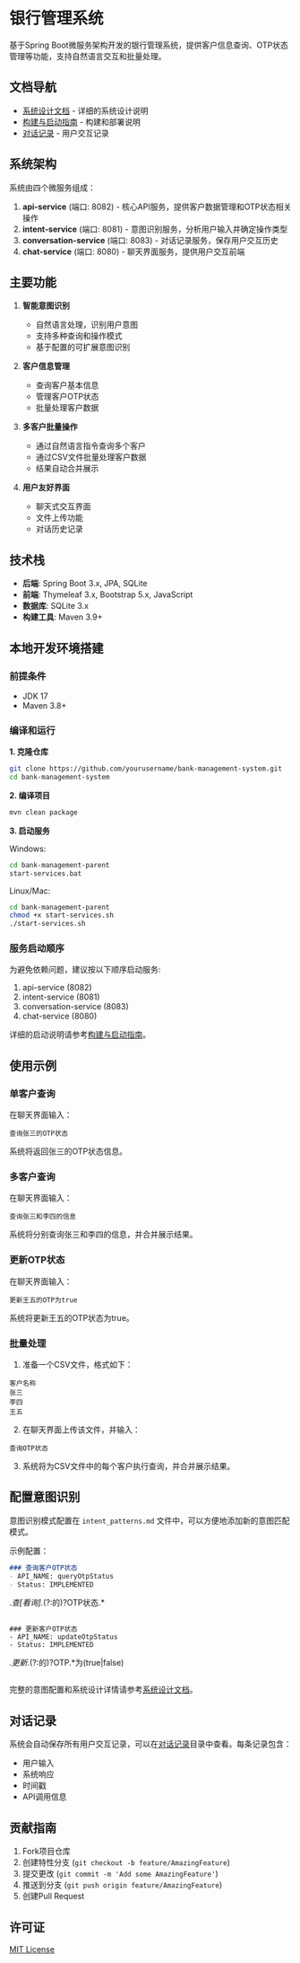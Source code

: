 # 银行管理系统

基于Spring Boot微服务架构开发的银行管理系统，提供客户信息查询、OTP状态管理等功能，支持自然语言交互和批量处理。

## 文档导航

- [系统设计文档](DESGIN.md) - 详细的系统设计说明
- [构建与启动指南](BUILD.md) - 构建和部署说明
- [对话记录](docs/conversations) - 用户交互记录

## 系统架构

系统由四个微服务组成：

1. **api-service** (端口: 8082) - 核心API服务，提供客户数据管理和OTP状态相关操作
2. **intent-service** (端口: 8081) - 意图识别服务，分析用户输入并确定操作类型
3. **conversation-service** (端口: 8083) - 对话记录服务，保存用户交互历史
4. **chat-service** (端口: 8080) - 聊天界面服务，提供用户交互前端

## 主要功能

1. **智能意图识别**
   - 自然语言处理，识别用户意图
   - 支持多种查询和操作模式
   - 基于配置的可扩展意图识别

2. **客户信息管理**
   - 查询客户基本信息
   - 管理客户OTP状态
   - 批量处理客户数据

3. **多客户批量操作**
   - 通过自然语言指令查询多个客户
   - 通过CSV文件批量处理客户数据
   - 结果自动合并展示

4. **用户友好界面**
   - 聊天式交互界面
   - 文件上传功能
   - 对话历史记录

## 技术栈

- **后端**: Spring Boot 3.x, JPA, SQLite
- **前端**: Thymeleaf 3.x, Bootstrap 5.x, JavaScript
- **数据库**: SQLite 3.x
- **构建工具**: Maven 3.9+

## 本地开发环境搭建

### 前提条件

- JDK 17
- Maven 3.8+

### 编译和运行

**1. 克隆仓库**

```bash
git clone https://github.com/yourusername/bank-management-system.git
cd bank-management-system
```

**2. 编译项目**

```bash
mvn clean package
```

**3. 启动服务**

Windows:
```bash
cd bank-management-parent
start-services.bat
```

Linux/Mac:
```bash
cd bank-management-parent
chmod +x start-services.sh
./start-services.sh
```

### 服务启动顺序

为避免依赖问题，建议按以下顺序启动服务:

1. api-service (8082)
2. intent-service (8081)
3. conversation-service (8083)
4. chat-service (8080)

详细的启动说明请参考[构建与启动指南](BUILD.md)。

## 使用示例

### 单客户查询

在聊天界面输入：
```
查询张三的OTP状态
```

系统将返回张三的OTP状态信息。

### 多客户查询

在聊天界面输入：
```
查询张三和李四的信息
```

系统将分别查询张三和李四的信息，并合并展示结果。

### 更新OTP状态

在聊天界面输入：
```
更新王五的OTP为true
```

系统将更新王五的OTP状态为true。

### 批量处理

1. 准备一个CSV文件，格式如下：
```
客户名称
张三
李四
王五
```

2. 在聊天界面上传该文件，并输入：
```
查询OTP状态
```

3. 系统将为CSV文件中的每个客户执行查询，并合并展示结果。

## 配置意图识别

意图识别模式配置在 `intent_patterns.md` 文件中，可以方便地添加新的意图匹配模式。

示例配置：
```markdown
### 查询客户OTP状态
- API_NAME: queryOtpStatus
- Status: IMPLEMENTED

```
.*查[看询].*(?:的)?OTP状态.*
```

### 更新客户OTP状态
- API_NAME: updateOtpStatus
- Status: IMPLEMENTED

```
.*更新.*(?:的)?OTP.*为(true|false)
```
```

完整的意图配置和系统设计详情请参考[系统设计文档](DESGIN.md)。

## 对话记录

系统会自动保存所有用户交互记录，可以在[对话记录](docs/conversations)目录中查看。每条记录包含：
- 用户输入
- 系统响应
- 时间戳
- API调用信息

## 贡献指南

1. Fork项目仓库
2. 创建特性分支 (`git checkout -b feature/AmazingFeature`)
3. 提交更改 (`git commit -m 'Add some AmazingFeature'`)
4. 推送到分支 (`git push origin feature/AmazingFeature`)
5. 创建Pull Request

## 许可证

[MIT License](LICENSE) 